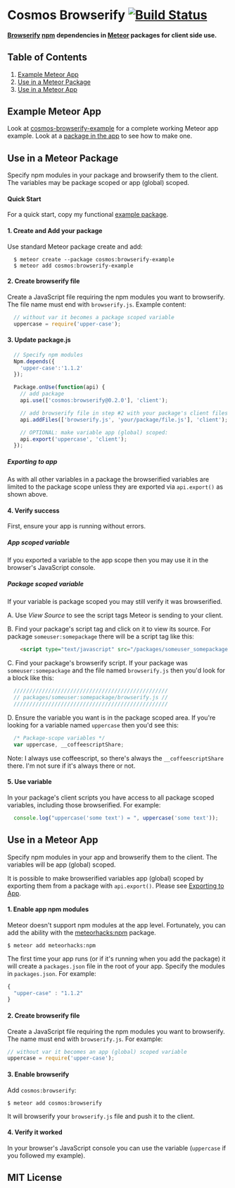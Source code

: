 # Cosmos Browserify [![Build Status](https://travis-ci.org/elidoran/cosmos-browserify.svg?branch=master)](https://travis-ci.org/elidoran/cosmos-browserify)

#### [Browserify](http://browserify.org) [npm](http://npmjs.org) dependencies in [Meteor](http://meteor.com) packages for **client side** use.

## Table of Contents

1. [Example Meteor App](#example-meteor-app)
2. [Use in a Meteor Package](#use-in-a-meteor-package)
3. [Use in a Meteor App](#use-in-a-meteor-app)


## Example Meteor App

Look at [cosmos-browserify-example](http://github.com/elidoran/cosmos-browserify-example)
for a complete working Meteor app example. Look at a [package in the app](http://github.com/elidoran/cosmos-browserify-example/tree/master/packages/browserify-example)
to see how to make one.


## Use in a Meteor Package

Specify npm modules in your package and browserify them to the client. The variables may be package scoped or app (global) scoped.


#### Quick Start

For a quick start, copy my functional [example package](https://github.com/elidoran/cosmos-browserify-example/blob/master/packages/browserify-example).

#### 1. Create and Add your package

Use standard Meteor package create and add:

```
  $ meteor create --package cosmos:browserify-example
  $ meteor add cosmos:browserify-example
```

#### 2. Create browserify file

Create a JavaScript file requiring the npm modules you want to browserify. The file name must end with `browserify.js`. Example content:

```javascript
  // without var it becomes a package scoped variable
  uppercase = require('upper-case');
```

#### 3. Update package.js

```javascript
  // Specify npm modules
  Npm.depends({
    'upper-case':'1.1.2'
  });

  Package.onUse(function(api) {
    // add package
    api.use(['cosmos:browserify@0.2.0'], 'client');

	// add browserify file in step #2 with your package's client files
    api.addFiles(['browserify.js', 'your/package/file.js'], 'client');

    // OPTIONAL: make variable app (global) scoped:
    api.export('uppercase', 'client');
  });
```

##### Exporting to app

As with all other variables in a package the browserified variables are limited to the package scope unless they are exported via `api.export()` as shown above.


#### 4. Verify success

First, ensure your app is running without errors.

##### App scoped variable

If you exported a variable to the app scope then you may use it in the browser's JavaScript console.

##### Package scoped variable

If your variable is package scoped you may still verify it was browserified.

A. Use *View Source* to see the script tags Meteor is sending to your client.

B. Find your package's script tag and click on it to view its source. For package `someuser:somepackage` there will be a script tag like this:

```html
    <script type="text/javascript" src="/packages/someuser_somepackage.js?a5c324925e5f6e800a4"></script>
```

C. Find your package's browserify script. If your package was `someuser:somepackage` and the file named `browserify.js` then you'd look for a block like this:

```javascript
  /////////////////////////////////////////////////
  // packages/someuser:somepackage/browserify.js //
  /////////////////////////////////////////////////
```
D. Ensure the variable you want is in the package scoped area. If you're looking for a variable named `uppercase` then you'd see this:

```javascript
  /* Package-scope variables */
  var uppercase, __coffeescriptShare;
```

Note: I always use coffeescript, so there's always the `__coffeescriptShare` there. I'm not sure if it's always there or not.


#### 5. Use variable

In your package's client scripts you have access to all package scoped variables, including those browserified. For example:

```javascript
  console.log("uppercase('some text') = ", uppercase('some text'));
```


## Use in a Meteor App

Specify npm modules in your app and browserify them to the client. The variables will be app (global) scoped.

It is possible to make browserified variables app (global) scoped by exporting them from a package with `api.export()`. Please see [Exporting to App](#exporting-to-app).


#### 1. Enable app npm modules

Meteor doesn't support npm modules at the app level. Fortunately, you can add the ability with the [meteorhacks:npm](http://github.com/meteorhacks/npm) package.

    $ meteor add meteorhacks:npm

The first time your app runs (or if it's running when you add the package) it will create a `packages.json` file in the root of your app. Specify the modules in `packages.json`. For example:

```javascript
{
  "upper-case" : "1.1.2"
}
```

#### 2. Create browserify file

Create a JavaScript file requiring the npm modules you want to browserify. The name must end with `browserify.js`. For example:

```javascript
// without var it becomes an app (global) scoped variable
uppercase = require('upper-case');
```


#### 3. Enable browserify

Add `cosmos:browserify`:

    $ meteor add cosmos:browserify

It will browserify your `browserify.js` file and push it to the client.

#### 4. Verify it worked

In your browser's JavaScript console you can use the variable (`uppercase` if you followed my example).


## MIT License
